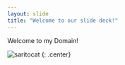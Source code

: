 ```yaml
---
layout: slide
title: "Welcome to our slide deck!"
---
```


Welcome to my Domain!

![saritocat](https://octodex.github.com/images/saritocat.png)
{: .center}
